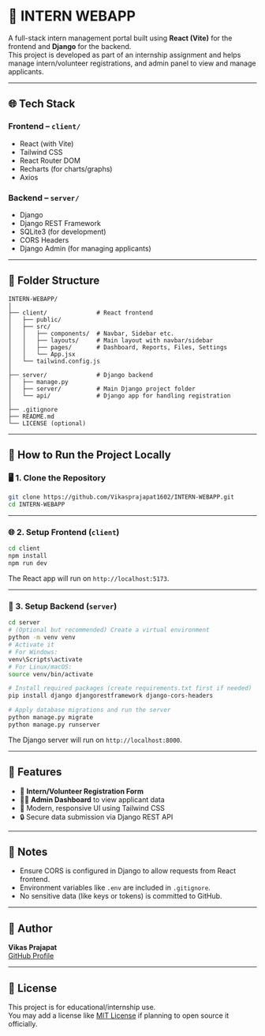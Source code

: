# 🚀 INTERN WEBAPP 

A full-stack intern management portal built using **React (Vite)** for the frontend and **Django** for the backend.  
This project is developed as part of an internship assignment and helps manage intern/volunteer registrations, and admin panel to view and manage applicants.

---

## 🌐 Tech Stack

### Frontend – `client/`
- React (with Vite)
- Tailwind CSS
- React Router DOM
- Recharts (for charts/graphs)
- Axios

### Backend – `server/`
- Django
- Django REST Framework
- SQLite3 (for development)
- CORS Headers
- Django Admin (for managing applicants)

---

## 📁 Folder Structure

```
INTERN-WEBAPP/
│
├── client/              # React frontend
│   ├── public/
│   ├── src/
│   │   ├── components/  # Navbar, Sidebar etc.
│   │   ├── layouts/     # Main layout with navbar/sidebar
│   │   ├── pages/       # Dashboard, Reports, Files, Settings
│   │   └── App.jsx
│   └── tailwind.config.js
│
├── server/              # Django backend
│   ├── manage.py
│   ├── server/          # Main Django project folder
│   └── api/             # Django app for handling registration
│
├── .gitignore
├── README.md
└── LICENSE (optional)
```

---

## 🚀 How to Run the Project Locally

### 🖥️ 1. Clone the Repository

```bash
git clone https://github.com/Vikasprajapat1602/INTERN-WEBAPP.git
cd INTERN-WEBAPP
```

---

### 🌐 2. Setup Frontend (`client`)

```bash
cd client
npm install
npm run dev
```

The React app will run on `http://localhost:5173`.

---

### 🔧 3. Setup Backend (`server`)

```bash
cd server
# (Optional but recommended) Create a virtual environment
python -m venv venv
# Activate it
# For Windows:
venv\Scripts\activate
# For Linux/macOS:
source venv/bin/activate

# Install required packages (create requirements.txt first if needed)
pip install django djangorestframework django-cors-headers

# Apply database migrations and run the server
python manage.py migrate
python manage.py runserver
```

The Django server will run on `http://localhost:8000`.


---

## 🧩 Features

- 📝 **Intern/Volunteer Registration Form**
- 🧑‍💻 **Admin Dashboard** to view applicant data
- 🎨 Modern, responsive UI using Tailwind CSS
- 🔒 Secure data submission via Django REST API

---

## 📌 Notes

- Ensure CORS is configured in Django to allow requests from React frontend.
- Environment variables like `.env` are included in `.gitignore`.
- No sensitive data (like keys or tokens) is committed to GitHub.

---

## 🙌 Author

**Vikas Prajapat**  
[GitHub Profile](https://github.com/Vikasprajapat1602)

---

## 📄 License

This project is for educational/internship use.  
You may add a license like [MIT License](https://opensource.org/licenses/MIT) if planning to open source it officially.

